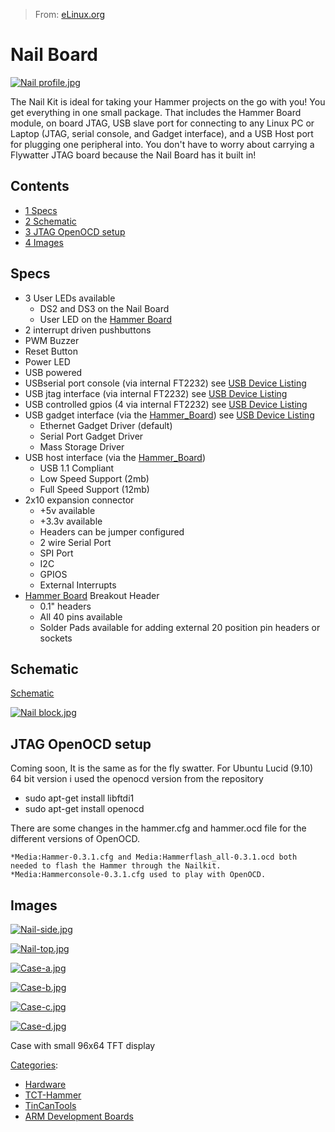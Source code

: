 > From: [eLinux.org](http://eLinux.org/Nail_Board "http://eLinux.org/Nail_Board")


# Nail Board



[![Nail
profile.jpg](http://eLinux.org/images/3/37/Nail_profile.jpg)](http://eLinux.org/File:Nail_profile.jpg)

The Nail Kit is ideal for taking your Hammer projects on the go with
you! You get everything in one small package. That includes the Hammer
Board module, on board JTAG, USB slave port for connecting to any Linux
PC or Laptop (JTAG, serial console, and Gadget interface), and a USB
Host port for plugging one peripheral into. You don't have to worry
about carrying a Flywatter JTAG board because the Nail Board has it
built in!



## Contents

-   [1 Specs](#specs)
-   [2 Schematic](#schematic)
-   [3 JTAG OpenOCD setup](#jtag-openocd-setup)
-   [4 Images](#images)

## Specs

-   3 User LEDs available
    -   DS2 and DS3 on the Nail Board
    -   User LED on the [Hammer Board](http://eLinux.org/Hammer_Board "Hammer Board")
-   2 interrupt driven pushbuttons
-   PWM Buzzer
-   Reset Button
-   Power LED
-   USB powered
-   USBserial port console (via internal FT2232) see [USB Device
    Listing](http://eLinux.org/Nail_Board_Devices "Nail Board Devices")
-   USB jtag interface (via internal FT2232) see [USB Device
    Listing](http://eLinux.org/Nail_Board_Devices "Nail Board Devices")
-   USB controlled gpios (4 via internal FT2232) see [USB Device
    Listing](http://eLinux.org/Nail_Board_Devices "Nail Board Devices")
-   USB gadget interface (via the
    [Hammer\_Board](http://eLinux.org/Hammer_Board "Hammer Board")) see [USB Device
    Listing](http://eLinux.org/Nail_Board_Devices "Nail Board Devices")
    -   Ethernet Gadget Driver (default)
    -   Serial Port Gadget Driver
    -   Mass Storage Driver
-   USB host interface (via the
    [Hammer\_Board](http://eLinux.org/Hammer_Board "Hammer Board"))
    -   USB 1.1 Compliant
    -   Low Speed Support (2mb)
    -   Full Speed Support (12mb)
-   2x10 expansion connector
    -   +5v available
    -   +3.3v available
    -   Headers can be jumper configured
    -   2 wire Serial Port
    -   SPI Port
    -   I2C
    -   GPIOS
    -   External Interrupts
-   [Hammer Board](http://eLinux.org/Hammer_Board "Hammer Board") Breakout Header
    -   0.1" headers
    -   All 40 pins available
    -   Solder Pads available for adding external 20 position pin
        headers or sockets



## Schematic

[Schematic](http://eLinux.org/images/d/d7/Nail_schematic.pdf "Nail schematic.pdf")

[![Nail block.jpg](http://eLinux.org/images/3/3a/Nail_block.jpg)](http://eLinux.org/File:Nail_block.jpg)



## JTAG OpenOCD setup

Coming soon, It is the same as for the fly swatter. For Ubuntu Lucid
(9.10) 64 bit version i used the openocd version from the repository

-   sudo apt-get install libftdi1
-   sudo apt-get install openocd

There are some changes in the hammer.cfg and hammer.ocd file for the
different versions of OpenOCD.

    *Media:Hammer-0.3.1.cfg‎ and Media:Hammerflash_all-0.3.1.ocd both needed to flash the Hammer through the Nailkit.
    *Media:Hammerconsole-0.3.1.cfg used to play with OpenOCD.

## Images

[![Nail-side.jpg](http://eLinux.org/images/b/b8/Nail-side.jpg)](http://eLinux.org/File:Nail-side.jpg)

[![Nail-top.jpg](http://eLinux.org/images/a/a9/Nail-top.jpg)](http://eLinux.org/File:Nail-top.jpg)

[![Case-a.jpg](http://eLinux.org/images/8/8a/Case-a.jpg)](http://eLinux.org/File:Case-a.jpg)

[![Case-b.jpg](http://eLinux.org/images/e/ea/Case-b.jpg)](http://eLinux.org/File:Case-b.jpg)

[![Case-c.jpg](http://eLinux.org/images/a/a1/Case-c.jpg)](http://eLinux.org/File:Case-c.jpg)

[![Case-d.jpg](http://eLinux.org/images/8/8b/Case-d.jpg)](http://eLinux.org/File:Case-d.jpg)

Case with small 96x64 TFT display


[Categories](http://eLinux.org/Special:Categories "Special:Categories"):

-   [Hardware](http://eLinux.org/Category:Hardware "Category:Hardware")
-   [TCT-Hammer](http://eLinux.org/Category:TCT-Hammer "Category:TCT-Hammer")
-   [TinCanTools](http://eLinux.org/Category:TinCanTools "Category:TinCanTools")
-   [ARM Development
    Boards](http://eLinux.org/Category:ARM_Development_Boards "Category:ARM Development Boards")

